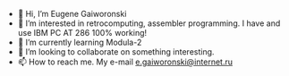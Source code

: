 - 👋 Hi, I’m Eugene Gaiworonski
- 👀 I’m interested in retrocomputing, assembler programming. I have and use IBM PC AT 286 100% working!
- 🌱 I’m currently learning Modula-2
- 💞️ I’m looking to collaborate on something interesting.
- 📫 How to reach me. My e-mail e.gaiworonski@internet.ru

<!---
EugeneGaiworonski/EugeneGaiworonski is a ✨ special ✨ repository because its `README.md` (this file) appears on your GitHub profile.
You can click the Preview link to take a look at your changes.
--->
